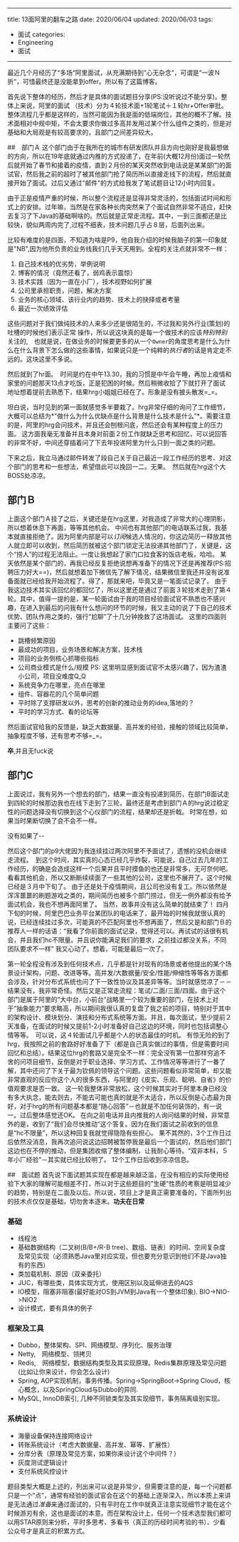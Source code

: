 
---
title: 13面阿里的翻车之路
date: 2020/06/04
updated: 2020/06/03
tags:
   - 面试
categories:
   - Engineering
   - 面试
---

最近几个月经历了“多场“阿里面试，从充满期待到”心无杂念“，可谓是“一波Ｎ折”，可惜最终还是没能拿到offer。所以有了这篇博客。

<!--more-->

首先说下整体的经历，然后才是具体的面试题目分享(PS:没听说过不能分享)。整体上来说，阿里的面试
（技术）分为４轮技术面+1轮笔试＋１轮hr+Offer审批。整体流程几乎都是这样的，当然可能因为我是面的低端岗位，其他的概不了解。技术面相对中规中矩，不会太要求你做过多高并发用过某个什么组件之类的，但是对基础和大局观是有较高要求的，且部门之间差异较大。

##　部门Ａ
  这个部门由于在我所在的城市有研发团队并且方向也刚好是我最想做的方向，所以在19年底就通过内推的方式投递了，在年前(大概12月份)面过一轮然后就开始了春节和接着的疫情，直到２月份的某天突然收到电话说是某某部门的面试官，然后我之前的超时了被其他部门抢了简历所以直接走线下的流程，然后就直接开始了面试。过后又通过"邮件"的方式给我发了笔试题目让12小时内回复。

  由于正是疫情严重的时候，所以整个流程还是显得非常灵活的，包括面试时间和形式上的安排。过年嘛，当然是在家各种长肉突然来了个面试自然非常不适应，赶快去复习了下Java的基础啊啥的。然后就是正常走流程。其中，一到三面都还是比较快，貌似两周内完了,过程不细表，技术问题几乎占８层，后面列出来。

  比较有难度的是四面，不知道为啥是P9，他自我介绍的时候我脑子的第一印象就是"NB",因为他所负责的业务线我们几乎天天用到。全程的关注点就非常不一样：

1. 自己技术栈的优劣势，举例说明
2. 博客的情况（竟然还看了，弱鸡表示震惊）
3. 技术实践（因为一直在小厂），技术视野如何扩展
4. 公司里承担职责，问题，解决方案
5. 业务的核心领域、该行业内的趋势、技术上的抉择或者考量
6. 最近一次绩效评估

这些问题对于我们做纯技术的人来多少还是很陌生的，不过我和另外行业(策划)的吐槽的时候他们表示正常
操作，所以说这块真的是每一个做技术的应该*特别特别*关注的,　也就是说，在做业务的时候要更多的从一个`Owner`的角度思考是什么为什么在什么背景下怎么做的这些事情，如果说只是一个纯粹的*执行者*的话是肯定走不远的。这块这里不多说。

然后就到了hr面。　时间是约在中午13.30，我的习惯是中午会午睡，再加上疫情和家里的问题那天13点才吃饭，正是犯困的时候。然后稍微收拾了下就打开了面试地址想着提前去熟悉下，结果hrg小姐姐已经在了。形象是没有披头散发=_=。

坦白说，当时见到的第一面就感觉多半要栽了。hrg非常仔细的询问了工作细节，大概可以总结为*"做什么为什么优缺点是什么背景是什么技术是什么”*。需要注意的是，阿里的hrg会问技术，并且还会刨根问底，然后还会有某种程度上的压力面。
这方面我毫无准备并且本身对前面２份工作就缺乏思考和回忆，可以说回答的非常不好，中间还穿插着问了下去年投递阿里为什么只到一面之类的问题。

下来之后，我立马通过邮件转发了段自己关于自己最近一段工作经历的思考、对这个部门的思考和一些想法，希望借此可以挽回一二。无果。　然后就在hrg这个大BOSS处凉凉。

## 部门Ｂ

上面这个部门Ａ挂了之后，关键还是在hrg这里，对我造成了非常大的心理阴影，所以想着休息下再面，等等其他机会。
中间也有其他部门的电话联系过我，我基本就直接拒绝了。因为阿里内部是可以*订阅*候选人情况的，你这边简历一释放其他人就立即可以收到，然后简历就被这个部门锁定无法投递其他部门了，关键是，这个“捞人”的过程无法阻止。一度让我想起了家门口拉食客的饭店老板，哈哈。
某天依然是某个部门的，再我已经反复拒绝说想再准备下的情况下还是再推荐(PS:招聘压力好大==)，然后就想着加下微信先了解下情况，结果微信里我还并没有说准备面就已经给我开始流程了。得了，那就来吧，毕竟又是一笔面试记录了。
由于我这边技术其实该回忆的都回忆了，所以这里还是通过了前面３轮技术走到了第４轮。其中，值得一提的是，某一轮面试由于我的项目经验面试官不熟悉也不感兴趣，在进入到最后的问我有什么想问的环节的时候，我又主动的说了下自己的技术优势、团队作用之类的，强行“尬聊”了十几分钟挽救了这场面试。
这里的四面则主要问了这些：
- 跳槽频繁原因
- 最成功的项目，业务场景和解决方案，技术栈
- 项目的业务侧核心抓哪些指标
- 公司商业模式是什么/规模
PS: 这里明显感到面试官不太感兴趣了，因为渣渣小公司，项目没难度Q_Q
- 系统竞争力在哪里，亮点在哪里
- 组件、容器花的几个简单问题
- 平时除了支撑研发以外，思考的创新的推动业务的idea,落地的？
- 平时的学习方式、看的论坛等

然后面试官给我的反馈是，缺乏大数据量、高并发的经验，接触的领域比较简单，抽象程度不够，还有思考不够=_=。

**卒**,并且无fuck说

## 部门C

上面说过，我有另外一个想去的部门，结果一直没有投递到简历，在部门B面试走到四轮的时候那边我也在线下走到了三轮，最终还是考虑到部门Ａ的hrg说过稳定性的问题选择没有切换到这个心仪部门的流程，结果却还是折戟。
时常在想，如果当时果断切换了会不会不一样。

没有如果了--

然后这个部门的p9大佬因为我连续挂过两次阿里不予面试了，遗憾的没机会继续走流程。　到这个时间，其实真的心态已经几乎炸裂，可能说，自己过去几年的工作经历，的确是会造成这样一个后果并且平时摸鱼的也还是非常多，无可奈何吧。　看看其他机会，所以又断断续续面了一些其他的公司，这里也不展开了。这个时候已经是３月中下旬了。
由于还是处于疫情期间，且公司也没有复工。所以依然是浑浑噩噩的刷题游戏之类的，期间简历也被多个部门捞过，但无一例外都没有给予面试机会，我也不想再面阿里了。
当然，故事并没有这么简单的就结束了！
四月下旬的时候，阿里巴巴业务平台某团队的电话来了，最开始的时候我就很认真的说，已经连续挂过多次，可能真的不匹配阿里也不想再面了，然后又是和部门Ｂ的推荐人一样的话语：“我看了你前面的面试记录，觉得还可以。再试试的话很有机会，并且我们hc不限量。并且说你能满足我们的要求，之前挂过都没关系，不同团队要求不一样”
我又心动了。想着，可能是最后一次了。

第一轮全程没有涉及到任何技术点，几乎都是针对现有的场景或者他提出的某个场景设计架构，问题、改进等等。高并发/大数据量/安全/性能/伸缩性等等各方面都会涉及，针对分布式系统也问了下一致性协议及其差异等等。当时就感觉凉了－－
结果没有，我非常奇怪。然后又是正常走流程：笔试/二面/三面/四面。由于这个部门是属于阿里的“大中台，小前台”战略里一个较为重要的部门，在技术上对于“抽象能力”要求略高，所以期间我很认真的复盘了我之前的项目，特别对于其中的架构设计、模块划分、演技和分布式系统等方面。并且，每次面试，至少提前２天准备，在面试的时候又提前1-2小时准备好自己这边的环境，同时也包括调整心情等等。　可以说，这４轮面试几乎都是个人的状态最佳的时机。
有惊无险的到了hrg，我按照之前的套路好好准备了下（都是自己真实做过的事情，但是需要时间回忆和总结）。结果这位hrg的套路又是完全不一样：完全没有第一位那样穷追不舍的问项目细节，反倒是对于职业选择、学习方式、工作情况等等进行了一番了解，其中还问了下关于最为钦佩的领导这个问题。这些问题看似非常简单，却又能非常直观的反应你这个人的很多东西，与阿里的《皮实、乐观、聪明、自省》的价值观要求是否一致。
这一轮我整体非常放松，这个时候其实对于阿里本身已经没有多大执念，能去则去，不能去可能也真的就是不太适合，所以反倒是心态最为良好，对于hrg的所有问题基本都是“随心回答”－也就是不加任何装饰的，有一说一。过后整体感觉还OK。
在向之前电话并且内推我的人询问结果的时候，非常意外的是，收到了“我们会尽快推动”这个答复。因为在我们面试之前收到的信息是“hc不限量”，所以这种回复我就觉得隐隐有些担心。
果不其然的，3个工作日过后依然没消息，我再次追问说这边招聘被暂停我是最后一个面试的，然后他们部门这边也在不停的推动，但是集团收缩了整体编制，让我耐心等待。“双非本科，５年小厂经验"－其实就已经比较明了。
12个工作日后收到凉凉信息。

##　面试题
首先说下面试题其实现在都是越来越泛滥，在没有相应的实际使用经验下大家的理解可能相差不打，所以对于这些题目的”生硬"性质的考察是明显减少的趋势，特别是在二面及以后。所以说，项目上才是真正需要准备的，下面所列出的技术点仅仅是基础，切勿舍本逐末。**功夫在日常**
### 基础
- 线程池
- 基础数据结构（二叉树(B/B+/R-B tree)、数组、链表）的时间、空间复杂度及常见实现（必须熟悉Java里对应实现，但也要充分意识到他们不是Java独有的东西）
- 类加载机制、原因（双亲委托）
- JUC，有哪些类，具体实现方式，使用区别以及延伸进去的AQS
- IO模型，阻塞非阻塞(最好能对OS到JVM到Java有一个整体印象). BIO->NIO->NIO2
- 设计模式，要有具体的例子
### 框架及工具
- Dubbo，整体架构、SPI、网络模型、序列化、服务治理
- Netty,　网络模型、领拷贝
- Redis,　网络模型，数据结构类型及其实现原理。Redis集群原理及常见问题(比如让你来设计，你会怎么设计)
- Spring, AOP实现机制，事务传播。Spring->SpringBoot->Spring Cloud，核心概念，以及SpringCloud与Dubbo的异同.
- MySQL, InnoDB索引, 几种不同锁类型及其实现细节，事务隔离级别实现。
### 系统设计
- 海量设备保持连接网络设计
- 转账系统设计（考虑大数据量、高并发、幂等、扩展性）
- 分库分表（原理及常见方案，如果你来设计这个中间件？）
- 灰度测试逻辑设计
- 支付系统风控设计

题目类型大概是上述的，列出来可以说是非常少，但需要注意的是，每一个问题都只是一个“点”，通常有经验的面试官会在这个的基础上逐渐深入，所以本质上来讲是无法通过*准备*来通过面试的，只有平时在工作中就真正注意实现细节才能在这个时候游刃有余，这也是面试的本意。而在架构设计上，任何一个技术选型我们都可以用STAR原则来分析，平时多思考、多看书（真正的历经时间考验的书）、少看公众号才是真正的积累方式。
